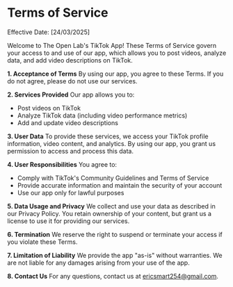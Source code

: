 # **Terms of Service**

Effective Date: [24/03/2025]

Welcome to The Open Lab's TikTok App! These Terms of Service govern your access to and use of our app, which allows you to post videos, analyze data, and add video descriptions on TikTok.

**1. Acceptance of Terms**
By using our app, you agree to these Terms. If you do not agree, please do not use our services.

**2. Services Provided**
Our app allows you to:

- Post videos on TikTok
- Analyze TikTok data (including video performance metrics)
- Add and update video descriptions

**3. User Data**
To provide these services, we access your TikTok profile information, video content, and analytics. By using our app, you grant us permission to access and process this data.

**4. User Responsibilities**
You agree to:

- Comply with TikTok's Community Guidelines and Terms of Service
- Provide accurate information and maintain the security of your account
- Use our app only for lawful purposes

**5. Data Usage and Privacy**
We collect and use your data as described in our Privacy Policy. You retain ownership of your content, but grant us a license to use it for providing our services.

**6. Termination**
We reserve the right to suspend or terminate your access if you violate these Terms.

**7. Limitation of Liability**
We provide the app "as-is" without warranties. We are not liable for any damages arising from your use of the app.

**8. Contact Us**
For any questions, contact us at [ericsmart254@gmail.com](mailto:ericsmart254@gmail.com).
